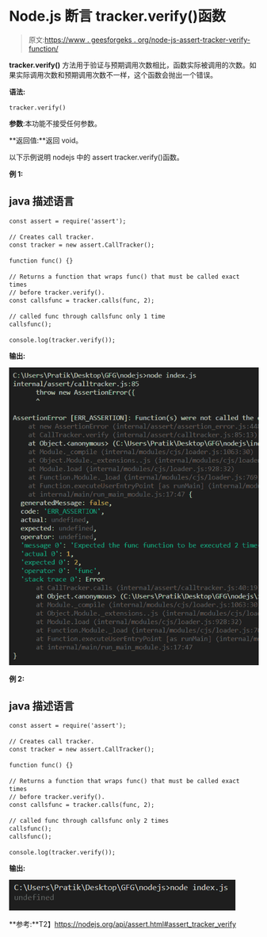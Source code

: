 # Node.js 断言 tracker.verify()函数

> 原文:[https://www . geesforgeks . org/node-js-assert-tracker-verify-function/](https://www.geeksforgeeks.org/node-js-assert-tracker-verify-function/)

**tracker.verify()** 方法用于验证与预期调用次数相比，函数实际被调用的次数。如果实际调用次数和预期调用次数不一样，这个函数会抛出一个错误。

**语法:**

```
tracker.verify()
```

**参数**:本功能不接受任何参数。

**返回值:**返回 void。

以下示例说明 nodejs 中的 assert tracker.verify()函数。

**例 1:**

## java 描述语言

```
const assert = require('assert');

// Creates call tracker.
const tracker = new assert.CallTracker();

function func() {}

// Returns a function that wraps func() that must be called exact times
// before tracker.verify().
const callsfunc = tracker.calls(func, 2);

// called func through callsfunc only 1 time
callsfunc();

console.log(tracker.verify());
```

**输出:**

![](img/a60410a0160cd602cacdc354b5cc240f.png)

**例 2:**

## java 描述语言

```
const assert = require('assert');

// Creates call tracker.
const tracker = new assert.CallTracker();

function func() {}

// Returns a function that wraps func() that must be called exact times
// before tracker.verify().
const callsfunc = tracker.calls(func, 2);

// called func through callsfunc only 2 times
callsfunc();
callsfunc();

console.log(tracker.verify());
```

**输出:**

![](img/3c9a0b27fe56e0f258cccdb0b7aa65e4.png)

**参考:**T2】https://nodejs.org/api/assert.html#assert_tracker_verify